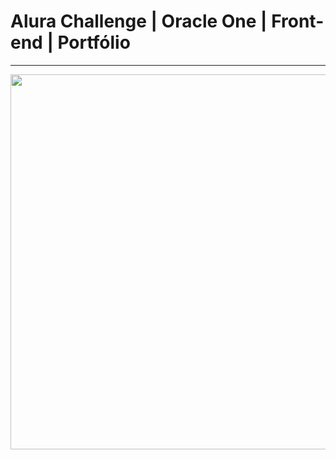 # Alura Challenge | Oracle One | Front-end | Portfólio
---

<p align="center" >
     <img width="600" heigth="600" src="[https://user-images.githubusercontent.com/101413385/168887837-b6d26532-6782-48dc-92eb-e48bf6c57a15.png](https://github.com/Wollace-Buarque/Portifolio/blob/main/assets/images/page.gif?raw=true)">
</p>
